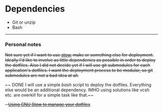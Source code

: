 # Dependencies
- Git or unzip
- Bash

* * *

### Personal notes
~~Not sure yet if I want to use [stow][source-stow], make or something else for deployment.
Ideally I'd like to involve as little dependenies as possible in order to deploy the dotfiles. 
Also I did not decide yet if I will use git submodules for each application's dotfiles.
I want the deployment process to be modular, so git submodules are not a bad idea at all.~~

~~ DONE
I will use a simple *bash* script to deploy the dotfiles. Everything else would be
an additional dependency. IMHO using solutions like vcsh etc. are overkill for a simple
task like that.~~

[source-stow]: https://www.gnu.org/software/stow/

~~- [Using GNU Stow to manage your dotfiles][demo-stow-1]~~

[demo-stow-1]: http://brandon.invergo.net/news/2012-05-26-using-gnu-stow-to-manage-your-dotfiles.html
